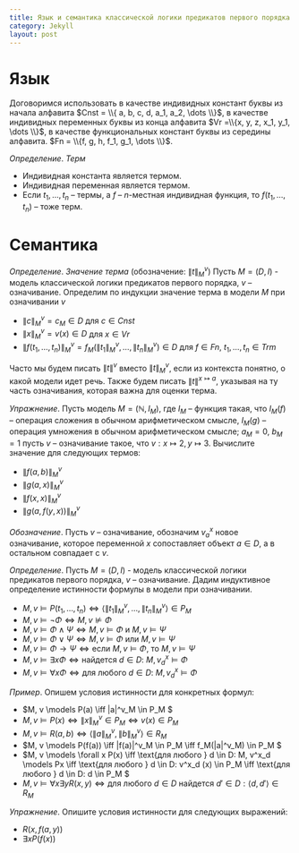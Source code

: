 ```yaml
---
title: Язык и семантика классической логики предикатов первого порядка
category: Jekyll
layout: post
---
```


# Язык

Договоримся использовать в качестве индивидных констант буквы из начала алфавита $Cnst = \\{ a, b, c, d, a_1, a_2, \dots \\}$, в качестве индивидных переменных буквы из конца алфавита $Vr =\\{x, y, z, x_1, y_1, \dots \\}$, в качестве функциональных констант буквы из середины алфавита. $Fn = \\{f, g, h, f_1, g_1, \dots \\}$.


*Определение*. *Терм*
* Индивидная константа является термом.
* Индивидная переменная является термом.
* Если $t_1, \dots, t_n$ – термы, а  $f$ – $n$-местная индивидная функция, то $f(t_1, \dots, t_n)$ – тоже терм.

# Семантика

*Определение*. *Значение терма* (обозначение: $\|t\|^v_M$) Пусть $M = (D, I)$ - модель классической логики предикатов первого порядка, $v$ – означивание. Определим по индукции значение терма в модели $M$ при означивании $v$ 
* $\|c\|^v_M = c_M \in D$ для $c \in Cnst$
* $\|x\|^v_M = v(x) \in D$ для $x \in Vr$
* $\|f(t_1, \dots, t_n)\|^v_M = f_M(\|t_1\|^v_M, \dots, \|t_n\|^v_M) \in D$ для  $f \in Fn$, $t_1, \dots, t_n \in Trm$

Часто мы будем писать $\|t\|^v$ вместо $\|t\|^v_M$, если из контекста понятно, о какой модели идет речь. Также будем писать $\|t\|^{x \mapsto a}$, указывая на ту часть означивания, которая важна для оценки терма.

*Упражнение*. Пусть модель $M = (\mathbb{N}, I_M)$, где $I_M$ –  функция такая, что $I_M(f)$ – операция сложения в обычном арифметическом смысле,  $I_M(g)$ – операция умножения в обычном арифметическом смысле; $a_M = 0$, $b_M=1$ пусть $v$ – означивание такое, что $v: x \mapsto 2, y \mapsto 3$. Вычислите значение для следующих термов:
* $\|f(a,b)\|^v_M$
* $\|g(a,x)\|^v_M$
* $\|f(x,x)\|^v_M$
* $\|g(a,f(y,x))\|^v_M$

*Обозначение*. Пусть $v$ – означивание, обозначим  $v^x_a$ новое означивание, которое  переменной $x$ сопоставляет объект $a \in D$, а в остальном совпадает с $v$.

*Определение*. Пусть $M = (D, I)$ - модель классической логики предикатов первого порядка, $v$ – означивание. Дадим индуктивное определение истинности формулы в модели при означивании.
* $M, v \models P(t_1, \dots, t_n) \iff \langle \|t_1\|^v_M, \dots, \|t_n\|^v_M \rangle \in P_M$
* $M, v \models \neg \Phi \iff M, v \not \models \Phi$
* $M, v \models \Phi \wedge \Psi \iff M, v \models \Phi \text{ и } M, v \models  \Psi$
* $M, v \models \Phi \vee \Psi \iff M, v \models \Phi \text{ или } M, v \models  \Psi$
* $M, v \models \Phi \to \Psi \iff \text{если } M, v \models \Phi \text{, то } M, v \models  \Psi$
* $M, v \models \exists x \Phi \iff  \text{найдется } d \in D$:   $M, v^x_d \models \Phi$
* $M, v \models \forall x \Phi \iff  \text{для любого }  d \in D$:   $M, v^x_d \models \Phi$


*Пример*. Опишем условия истинности для конкретных формул:
* $M, v \models P(a) \iff \|a\|^v_M \in P_M $
* $M, v \models P(x) \iff \|x\|^v_M \in P_M  \iff v(x) \in P_M$
* $M, v \models R(a,b) \iff \langle \|a\|^v_M, \|b\|^v_M \rangle  \in R_M$
* $M, v \models P(f(a)) \iff \|f(a)\|^v_M \in P_M \iff  f_M(\|a\|^v_M) \in P_M  $
* $M, v \models \forall x P(x) \iff \text{для любого } d \in D: M, v^x_d \models Px \iff \text{для любого } d \in D: v^x_d (x) \in P_M \iff \text{для любого } d \in D: d \in P_M $
* $M, v \models \forall x \exists y R(x, y) \iff \text{для любого } d \in D \text{ найдется } d' \in D: \langle d, d' \rangle \in R_M$

*Упражнение*. Опишите условия истинности для следующих выражений:
* $R(x, f(a, y) )$
* $\exists x P(f(x))$
